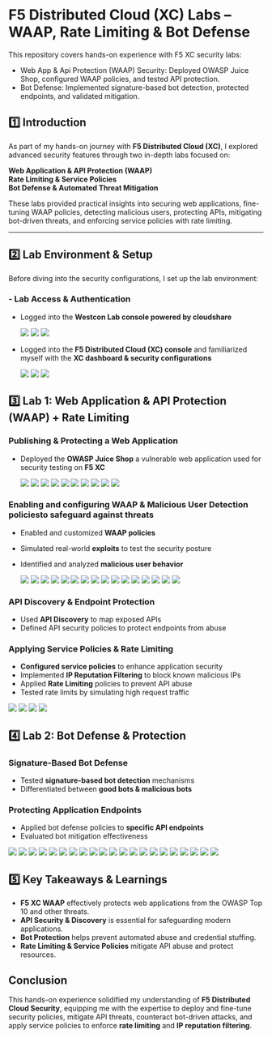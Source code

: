 # F5 Distributed Cloud (XC) Labs – WAAP, Rate Limiting & Bot Defense  
This repository covers hands-on experience with F5 XC security labs:
   - Web App & Api Protection (WAAP) Security: Deployed OWASP Juice Shop, configured WAAP policies, and tested API protection. 
   - Bot Defense: Implemented signature-based bot detection, protected endpoints, and validated mitigation.


## **1️⃣ Introduction**  
As part of my hands-on journey with **F5 Distributed Cloud (XC)**, I explored advanced security features through two in-depth labs focused on:  

 **Web Application & API Protection (WAAP)**  
 **Rate Limiting & Service Policies**  
 **Bot Defense & Automated Threat Mitigation**  

These labs provided practical insights into securing web applications, fine-tuning WAAP policies, detecting malicious users, protecting APIs, mitigating bot-driven threats, and enforcing service policies with rate limiting.  

---

## **2️⃣ Lab Environment & Setup**  

Before diving into the security configurations, I set up the lab environment:  

### **- Lab Access & Authentication**
- Logged into the **Westcon Lab console powered by cloudshare**

  <img src="Images/1.png">
  
  <img src="Images/2.png">
  
  <img src="Images/3.png">

- Logged into the **F5 Distributed Cloud (XC) console** and familiarized myself with the **XC dashboard & security configurations**

  <img src="Images/4.png">
  
  <img src="Images/5.png">
  
  <img src="Images/6.png">

## **3️⃣ Lab 1: Web Application & API Protection (WAAP) + Rate Limiting**  

### **Publishing & Protecting a Web Application**
- Deployed the **OWASP Juice Shop** a vulnerable web application used for security testing on **F5 XC**
  
  <img src="Images/7.png">
  
  <img src="Images/8.png">
  
  <img src="Images/9.png">
  
  <img src="Images/10.png">
  
  <img src="Images/11.png">
  
  <img src="Images/12.png">
  
  <img src="Images/13.png">
  
  <img src="Images/14.png">
  
  <img src="Images/15.png">
  
  <img src="Images/16.png">

  
### **Enabling and configuring WAAP & Malicious User Detection policies**to safeguard against threats
- Enabled and customized **WAAP policies**  
- Simulated real-world **exploits** to test the security posture  
- Identified and analyzed **malicious user behavior**

  <img src="Images/17.png">
  
  <img src="Images/18.png">
  
  <img src="Images/19.png">
  
  <img src="Images/20.png">
  
  <img src="Images/21.png">
  
  <img src="Images/22.png">
  
  <img src="Images/23.png">
  
  <img src="Images/24.png">
  
  <img src="Images/25.png">
  
  <img src="Images/26.png">
  
  <img src="Images/27.png">
  
  <img src="Images/28.png">
  
  <img src="Images/29.png">
  
  <img src="Images/30.png">
  
  <img src="Images/31.png">
  
  <img src="Images/32.png">


### **API Discovery & Endpoint Protection**
- Used **API Discovery** to map exposed APIs  
- Defined API security policies to protect endpoints from abuse
  
### **Applying Service Policies & Rate Limiting**
- **Configured service policies** to enhance application security  
- Implemented **IP Reputation Filtering** to block known malicious IPs  
- Applied **Rate Limiting** policies to prevent API abuse  
- Tested rate limits by simulating high request traffic  

<img src="Images/33.png">

<img src="Images/34.png">

<img src="Images/35.png">

<img src="Images/36.png">



## **4️⃣ Lab 2: Bot Defense & Protection**  

### **Signature-Based Bot Defense**
- Tested **signature-based bot detection** mechanisms  
- Differentiated between **good bots & malicious bots**  

### **Protecting Application Endpoints**
- Applied bot defense policies to **specific API endpoints**  
- Evaluated bot mitigation effectiveness
  
<img src="Images/37.png">

<img src="Images/38.png">

<img src="Images/39.png">

<img src="Images/40.png">

<img src="Images/41.png">

<img src="Images/42.png">

<img src="Images/43.png">

<img src="Images/44.png">

<img src="Images/45.png">

<img src="Images/46.png">

<img src="Images/47.png">

<img src="Images/48.png">

<img src="Images/49.png">

<img src="Images/50.png">

<img src="Images/51.png">

<img src="Images/52.png">

<img src="Images/53.png">

<img src="Images/54.png">

<img src="Images/55.png">

<img src="Images/56.png">

<img src="Images/57.png">



## **5️⃣ Key Takeaways & Learnings**  
- **F5 XC WAAP** effectively protects web applications from the OWASP Top 10 and other threats.  
- **API Security & Discovery** is essential for safeguarding modern applications.  
- **Bot Protection** helps prevent automated abuse and credential stuffing.  
- **Rate Limiting & Service Policies** mitigate API abuse and protect resources.  

 

## **Conclusion**  
This hands-on experience solidified my understanding of **F5 Distributed Cloud Security**, equipping me with the expertise to deploy and fine-tune security policies, mitigate API threats, counteract bot-driven attacks, and apply service policies to enforce **rate limiting** and **IP reputation filtering**.  
